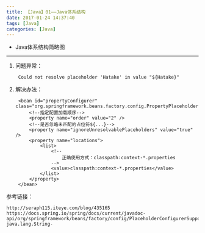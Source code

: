 ```yaml
---
title: 【Java】01——Java体系结构
date: 2017-01-24 14:37:40
tags: [Java]
categories: [Java]
---
```

- Java体系结构简略图
<!-- more -->

--------------------------------




1. 问题异常：
	
		Could not resolve placeholder 'Hatake' in value "${Hatake}"

2. 解决办法：

		<bean id="propertyConfigurer" class="org.springframework.beans.factory.config.PropertyPlaceholderConfigurer">
	        <!--指定配置加载顺序-->
	        <property name="order" value="2" />
	        <!--是否忽略未匹配的占位符${...}-->
	        <property name="ignoreUnresolvablePlaceholders" value="true" />
	        <property name="locations">
	            <list>
	                <!--
	                    正确使用方式：classpath:context-*.properties
	                -->
	                <value>classpath:context-*.properties</value>
	            </list>
	        </property>
	    </bean>

参考链接：

	http://seraph115.iteye.com/blog/435165
	https://docs.spring.io/spring/docs/current/javadoc-api/org/springframework/beans/factory/config/PlaceholderConfigurerSupport.html#setPlaceholderPrefix-java.lang.String-